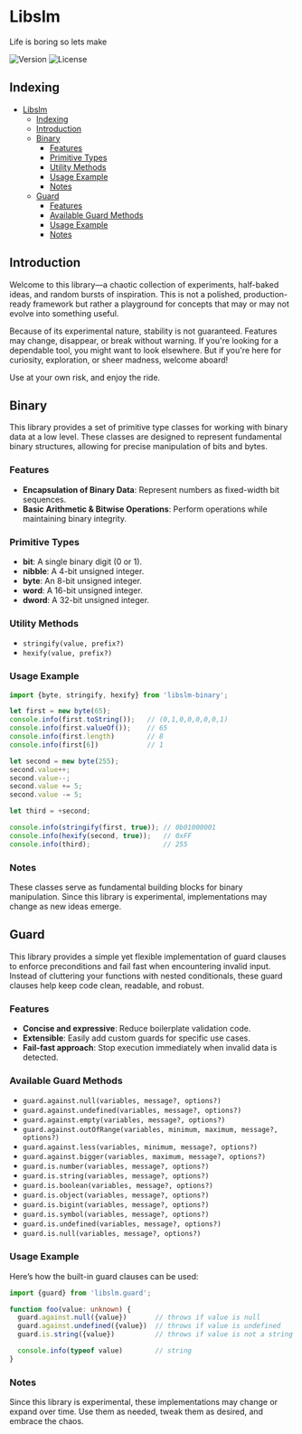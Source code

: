 # Libslm
Life is boring so lets make

![Version](https://img.shields.io/github/package-json/v/Hulle107/libslm?style=for-the-badge)
![License](https://img.shields.io/github/license/Hulle107/libslm?style=for-the-badge)

## Indexing
- [Libslm](#libslm)
  - [Indexing](#indexing)
  - [Introduction](#introduction)
  - [Binary](#binary)
    - [Features](#features)
    - [Primitive Types](#primitive-types)
    - [Utility Methods](#utility-methods)
    - [Usage Example](#usage-example)
    - [Notes](#notes)
  - [Guard](#guard)
    - [Features](#features-1)
    - [Available Guard Methods](#available-guard-methods)
    - [Usage Example](#usage-example-1)
    - [Notes](#notes-1)

## Introduction
Welcome to this library—a chaotic collection of experiments, half-baked ideas, and random bursts of inspiration. This is not a polished, production-ready framework but rather a playground for concepts that may or may not evolve into something useful.

Because of its experimental nature, stability is not guaranteed. Features may change, disappear, or break without warning. If you're looking for a dependable tool, you might want to look elsewhere. But if you're here for curiosity, exploration, or sheer madness, welcome aboard!

Use at your own risk, and enjoy the ride.

## Binary
This library provides a set of primitive type classes for working with binary data at a low level. These classes are designed to represent fundamental binary structures, allowing for precise manipulation of bits and bytes.

### Features
- **Encapsulation of Binary Data**: Represent numbers as fixed-width bit sequences.
- **Basic Arithmetic & Bitwise Operations**: Perform operations while maintaining binary integrity.

### Primitive Types
- **bit**: A single binary digit (0 or 1).
- **nibble**: A 4-bit unsigned integer.
- **byte**: An 8-bit unsigned integer.
- **word**: A 16-bit unsigned integer.
- **dword**: A 32-bit unsigned integer.

### Utility Methods
- `stringify(value, prefix?)`
- `hexify(value, prefix?)`

### Usage Example
```typescript
import {byte, stringify, hexify} from 'libslm-binary';

let first = new byte(65);
console.info(first.toString());   // (0,1,0,0,0,0,0,1)
console.info(first.valueOf());    // 65
console.info(first.length)        // 8
console.info(first[6])            // 1

let second = new byte(255);
second.value++;
second.value--;
second.value += 5;
second.value -= 5;

let third = +second;

console.info(stringify(first, true)); // 0b01000001
console.info(hexify(second, true));   // 0xFF
console.info(third);                  // 255
```

### Notes
These classes serve as fundamental building blocks for binary manipulation. Since this library is experimental, implementations may change as new ideas emerge.

## Guard
This library provides a simple yet flexible implementation of guard clauses to enforce preconditions and fail fast when encountering invalid input. Instead of cluttering your functions with nested conditionals, these guard clauses help keep code clean, readable, and robust.

### Features
- **Concise and expressive**: Reduce boilerplate validation code.
- **Extensible**: Easily add custom guards for specific use cases.
- **Fail-fast approach**: Stop execution immediately when invalid data is detected.

### Available Guard Methods
- `guard.against.null(variables, message?, options?)`
- `guard.against.undefined(variables, message?, options?)`
- `guard.against.empty(variables, message?, options?)`
- `guard.against.outOfRange(variables, minimum, maximum, message?, options?)`
- `guard.against.less(variables, minimum, message?, options?)`
- `guard.against.bigger(variables, maximum, message?, options?)`
- `guard.is.number(variables, message?, options?)`
- `guard.is.string(variables, message?, options?)`
- `guard.is.boolean(variables, message?, options?)`
- `guard.is.object(variables, message?, options?)`
- `guard.is.bigint(variables, message?, options?)`
- `guard.is.symbol(variables, message?, options?)`
- `guard.is.undefined(variables, message?, options?)`
- `guard.is.null(variables, message?, options?)`

### Usage Example
Here’s how the built-in guard clauses can be used:
```typescript
import {guard} from 'libslm.guard';

function foo(value: unknown) {
  guard.against.null({value})       // throws if value is null
  guard.against.undefined({value})  // throws if value is undefined
  guard.is.string({value})          // throws if value is not a string

  console.info(typeof value)        // string
}
```

### Notes
Since this library is experimental, these implementations may change or expand over time. Use them as needed, tweak them as desired, and embrace the chaos.